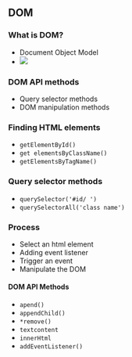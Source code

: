 ## DOM 
### What is DOM?
- Document Object Model 
- ![](https://curriculum-content.s3.amazonaws.com/fewpjs/fewpjs-the-dom-tree/Image_6_DomTree.png)

### DOM API methods 
- Query selector methods 
- DOM manipulation methods 
### Finding HTML elements 
- `getElementById()`
- `get elementsByClassName()`
- `getElementsByTagName()`
### Query selector methods 
- `querySelector('#id/ ')`
- `querySelectorAll('class name')`


### Process 
- Select an html element
- Adding event listener 
 - Trigger an event 
- Manipulate the DOM

#### DOM API Methods 
- `apend()`
- `appendChild()`
- ` *remove() `
- `textcontent`
- `innerHtml`
- `addEventListener()`
